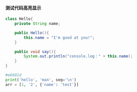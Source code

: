 <style type="text/css">
    .markdown-body pre code{
        color:black;
    }
</style>

<!-- md文档区域 -->
#### 测试代码高亮显示
``` java
class Hello{
    private String name;

    public Hello(){
        this.name = "I'm good at you!";
    }

    public void say(){
        System.out.println("console.log：" + this.name);
    }
}
```

``` python
#e6601d
print('hello', 'man', seq='\n')
arr = [1, '2', {'name': 'test'}]
```
<!-- md文档区域 END -->

<!-- 代码高亮 -->
<link href="../css/md_code.min.css" rel="stylesheet">
<script src="../js/highlight.min.js"></script>
<script >hljs.initHighlightingOnLoad();</script>  
<!-- 代码高亮结束 -->
